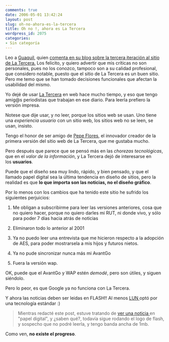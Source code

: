 ```yaml
---
comments: true
date: 2006-05-01 13:42:24
layout: post
slug: oh-no-ahora-es-la-tercera
title: Oh no !, ahora es La Tercera
wordpress_id: 2075
categories:
- Sin categoría
---
```


Leo a [Guaquil](http://web.archive.org/web/20090426080946/http://www.blogmemes.com/comment.php?meme_id=1885), quien [comenta en su blog sobre la tercera iteración al sitio de La Tercera.](http://web.archive.org/web/20090426080946/http://rguaiquil.wordpress.com/2006/04/30/la-tercera-estrena-su-papel-digital/) Los felicito, y quiero advertir que mis críticas no son personales, pues no los conozco, tampoco son a su calidad profesional, que considero notable, puesto que el sitio de La Tercera es un buen sitio. Pero me temo que se han tomado decisiones funcionales que afectan la usabilidad del mismo.

Yo dejé de usar [La Tercera](http://web.archive.org/web/20090426080946/http://www.latercera.cl/) en web hace mucho tiempo, y eso que tengo amig@s periodistas que trabajan en ese diario. Para leerla prefiero la versión impresa.

Notese que dije usar, y no leer, porque los sitios web se usan. Uno tiene una _experiencia usuario_ con un sitio web, los sitios web no se leen, se usan, insisto.

Tengo el honor de ser amigo de [Pepe Flores](http://web.archive.org/web/20090426080946/http://www.levtraru.com/), el innovador creador de la primera versión del sitio web de La Tercera, que me gustaba mucho.

Pero después que parece que se pensó más en las _chorezas tecnológicas_, que en el _valor de la información_, y La Tercera dejó de interesarse en los **usuarios**.

Puede que el diseño sea muy lindo, rápido, y bien pensado, y que el llamado papel digital sea la última tendencia en diseño de sitios, pero la realidad es que **lo que importa son las noticias, no el diseño gráfico**.

Por lo menos con los cambios que ha tenido este sitio he sufrido los siguientes perjuicios:



	
  1. Me obligan a subscribirme para leer las versiones anteriores, cosa que no quiero hacer, porque no quiero darles mi RUT, ni donde vivo, y sólo para poder 7 días hacia atrás de noticias

	
  2. Eliminaron todo lo anterior al 2001

	
  3. Ya no puedo leer una entrevista que me hicieron respecto a la adopción de AES, para poder mostrarsela a mis hijos y futuros nietos.

	
  4. Ya no pude sincronizar nunca más mi AvantGo

	
  5. Fuera la versión wap.


OK, puede que el AvantGo y WAP estén _demodé_, pero son útiles, y siguen siéndolo.

Pero lo peor, es que Google ya no funciona con La Tercera.

Y ahora las noticias deben ser leidas en FLASH!! Al menos [LUN ](http://web.archive.org/web/20090426080946/http://www.lun.com/)optó por una tecnología estándar :)


> Mientras redacté este post, estuve tratando de [ver una noticia ](http://web.archive.org/web/20090426080946/http://latercera.codisa.cl/ltrep/edicionparam.html?20060430,32,8)en "papel digital", y ¿saben qué?, todavía sigue rodando el logo de flash, y sospecho que no podré leerla, y tengo banda ancha de 1mb.


Como ven, **no existe el progreso**.


